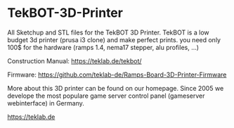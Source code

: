 # TekBOT-3D-Printer
All Sketchup and STL files for the TekBOT 3D Printer. TekBOT is a low budget 3d printer (prusa i3 clone) and make perfect prints. you need only 100$ for the hardware (ramps 1.4, nema17 stepper, alu profiles, ...)

Construction Manual: https://teklab.de/tekbot/

Firmware: https://github.com/teklab-de/Ramps-Board-3D-Printer-Firmware


More about this 3D printer can be found on our homepage. Since 2005 we develope the most populare game server control panel (gameserver webinterface) in Germany.

https://teklab.de

